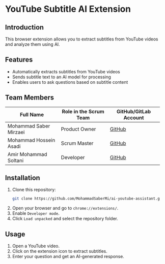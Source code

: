 # YouTube Subtitle AI Extension

## Introduction

This browser extension allows you to extract subtitles from YouTube videos and analyze them using AI.

## Features

- Automatically extracts subtitles from YouTube videos
- Sends subtitle text to an AI model for processing
- Enables users to ask questions based on subtitle content

## Team Members

| Full Name              | Role in the Scrum Team | GitHub/GitLab Account                        |
| ---------------------- | ---------------------- | -------------------------------------------- |
| Mohammad Saber Mirzaei | Product Owner          | [GitHub](https://github.com/MohammadSaberMi) |
| Mohammad Hossein Asadi | Scrum Master           | [GitHub](https://github.com/IRI-MH-Asadi)    |
| Amir Mohammad Soltani  | Developer              | [GitHub](https://github.com/)                |

## Installation

1. Clone this repository:
   ```sh
   git clone https://github.com/MohammadSaberMi/ai-youtube-assistant.git
   ```
2. Open your browser and go to `chrome://extensions/`.
3. Enable `Developer mode`.
4. Click `Load unpacked` and select the repository folder.

## Usage

1. Open a YouTube video.
2. Click on the extension icon to extract subtitles.
3. Enter your question and get an AI-generated response.


